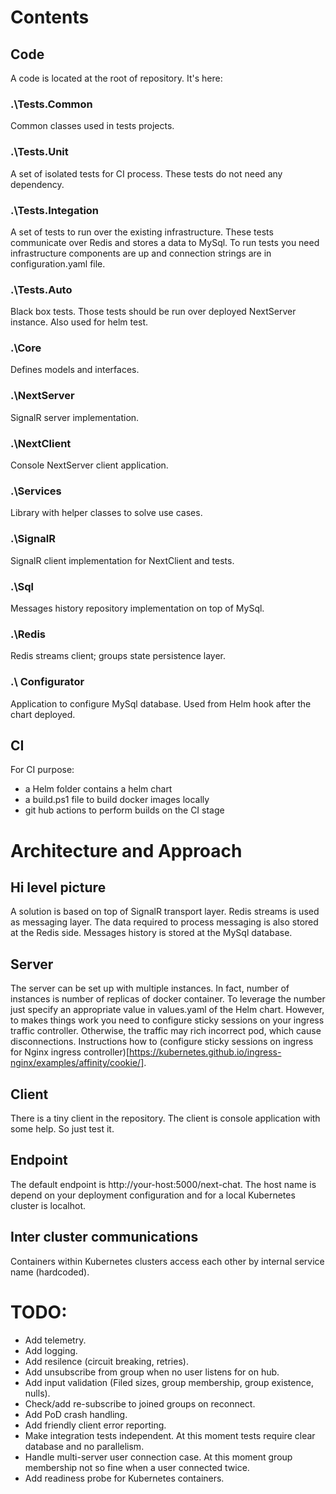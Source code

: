 # Contents

## Code 
A code is located at the root of repository. It's here:

### .\Tests.Common
Common classes used in tests projects.

### .\Tests.Unit
A set of isolated tests for CI process. These tests do not need any dependency.
 
### .\Tests.Integation
A set of tests to run over the existing infrastructure.
These tests communicate over Redis and stores a data to MySql. 
To run tests you need infrastructure components are up and connection strings are in configuration.yaml file.

### .\Tests.Auto
Black box tests. Those tests should be run over deployed NextServer instance. Also used for helm test.

### .\Core
Defines models and interfaces.

### .\NextServer
SignalR server implementation. 

### .\NextClient
Console NextServer client application.

### .\Services
Library with helper classes to solve use cases.

### .\SignalR
SignalR client implementation for NextClient and tests.

### .\Sql
Messages history repository implementation on top of MySql.

### .\Redis
Redis streams client; groups state persistence layer.

### .\ Configurator
Application to configure MySql database. Used from Helm hook after the chart deployed.

## CI
For CI purpose:
- a Helm folder contains a helm chart
- a build.ps1 file to build docker images locally
- git hub actions to perform builds on the CI stage

# Architecture and Approach

## Hi level picture
A solution is based on top of SignalR transport layer. Redis streams is used as messaging layer.
The data required to process messaging is also stored at the Redis side. 
Messages history is stored at the MySql database.

## Server
The server can be set up with multiple instances.
In fact, number of instances is number of replicas of docker container.
To leverage the number just specify an appropriate value in values.yaml of the Helm chart.
However, to makes things work you need to configure sticky sessions on your ingress traffic controller. 
Otherwise, the traffic may rich incorrect pod, which cause disconnections. 
Instructions how to (configure sticky sessions on ingress for Nginx ingress controller)[https://kubernetes.github.io/ingress-nginx/examples/affinity/cookie/].

## Client
There is a tiny client in the repository.
The client is console application with some help. So just test it. 

## Endpoint
The default endpoint is http://your-host:5000/next-chat. 
The host name is depend on your deployment configuration and for a local Kubernetes cluster is localhot.

## Inter cluster communications
Containers within Kubernetes clusters access each other by internal service name (hardcoded).

# TODO:
- Add telemetry.
- Add logging.
- Add resilence (circuit breaking, retries).
- Add unsubscribe from group when no user listens for on hub.
- Add input validation (Filed sizes, group membership, group existence, nulls).
- Check/add re-subscribe to joined groups on reconnect.
- Add PoD crash handling.
- Add friendly client error reporting.
- Make integration tests independent. At this moment tests require clear database and no parallelism.
- Handle multi-server user connection case. At this moment group membership not so fine when a user connected twice.
- Add readiness probe for Kubernetes containers.
